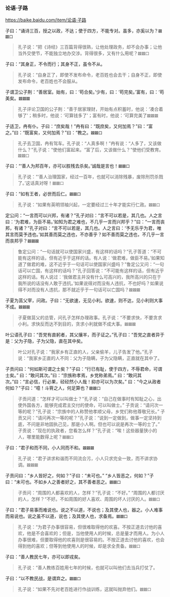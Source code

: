 ### 论语·子路
https://baike.baidu.com/item/论语·子路

子曰：“诵诗三百，授之以政，不达；使于四方，不能专对。虽多，亦奚以为？`龖龖囗`
>孔子说：“把《诗经》三百篇背得很熟，让他处理政务，却不会办事；让他当外交使节，不能独立地办交涉。背得很多，又有什么用呢？`龖龖囗`

子曰：“其身正，不令而行；其身不正，虽令不从。
>孔子说：“自身正了，即使不发布命令，老百姓也会去干；自身不正，即使发布命令，老百姓也不会服从。

子谓卫公子荆：“善居室。始有，曰：‘苟合矣。’少有，曰：‘苟完矣。’富有，曰：‘苟美矣。`龖龖龖`
>孔子评论卫国的公子荆：“善于居家理财，开始有点积蓄时，他说：‘凑合着够了’；稍多时，他说：‘可算钱多了’；富有时，他说：‘可算完美了`龖龖龖`

子适卫，冉有仆。子曰：“庶矣哉！”冉有曰：“既庶矣，又何加焉？”曰：“富之。”曰：“既富矣，又何加焉？”曰：“教之。`龖龖囗`
>孔子去卫国，冉有驾车。孔子说：“人真多啊！”冉有说：“人多了，又该做什么？”孔子说：“使他们富起来。“富了后，又该做什么？“使他们受教育。`龖龖囗`

子曰：“‘善人为邦百年，亦可以胜残去杀矣。’诚哉是言也！`龖龖囗`
>孔子说：“‘善人治理国家，经过一百年，也就可以消除残暴，废除刑罚杀戮了。’这话真对呀！`龖龖囗`

子曰：“如有王者，必世而后仁。`龖龖囗`
>孔子说：“如果有英明领袖兴起，一定要经过三十年才能实行仁政。`龖龖囗`

定公问：“一言而可以兴邦，有诸？”孔子对曰：“言不可以若是，其几也。人之言曰：‘为君难，为臣不易。’如知为君之难也，不几乎一言而兴邦乎？”曰：“一言而丧邦，有诸？”孔子对曰：“言不可以若是，其几也。人之言曰：‘予无乐乎为君，唯其言而莫予违也。’如其善而莫之违也，不亦善乎？如不善而莫之违也，不几乎一言而丧邦乎？`龖龖龖`
>鲁定公问：“一句话就可以使国家兴盛，有这样的话吗？”孔子答道：“不可能有这样的话，但有近乎于这样的话。有人说：‘做君难，做臣不易。’如果知道了做君的难，这不近乎于一句话可以使国家兴盛吗？”鲁定公又问：“一句话可以亡国，有这样的话吗？”孔子回答说：“不可能有这样的话，但有近乎这样的话。有人说过：‘我做君主并没有什么可高兴的，我所高兴的只在于我所说的话没有人敢于违抗。’如果说得对而没有人违抗，不也好吗？如果说得不对而没有人违抗，那不就近乎于一句话可以亡国吗？`龖龖龖`

子夏为莒父宰，问政。子曰：“无欲速，无见小利。欲速，则不达，见小利则大事不成。`龖龖龖`
>子夏做莒父的总管，问孔子怎样办理政事。孔子说：“不要求快，不要贪求小利。求快反而达不到目的，贪求小利就做不成大事。`龖龖龖`

叶公语孔子曰：“吾党有直躬者，其父攘羊，而子证之。”孔子曰：“吾党之直者异于是：父为子隐，子为父隐，直在其中矣。
>叶公对孔子说：“我家乡有正直的人，父亲偷羊，儿子告发了他。”孔子说：“我家乡正直的人不同：父为子隐瞒，子为父隐瞒，正直就在其中了。

子贡问曰：“何如斯可谓之士矣？”子曰：“行已有耻，使于四方，不辱君命，可谓士矣。”
曰：“敢问其次。”曰：“宗族称孝焉，乡党称弟焉。”
曰：“敢问其次。”曰：“言必信，行必果，硁硁然小人哉！抑亦可以为次矣。”
曰：“今之从政者何如？”子曰：“噫！斗筲之人，何足算也？`龖龖囗`
>子贡问道：“怎样才可以叫做士？”孔子说：“自己在做事时有知耻之心，出使外国各方，能够完成君主交付的使命，可以叫做士。”
子贡说：“请问次一等的呢？”孔子说：“宗族中的人称赞他孝顺父母，乡党们称他尊敬兄长。”
子贡又问：“请问再次一等的呢？”孔子说：“说到一定做到，做事一定坚持到底，不问是非地固执己见，那是小人啊。但也可以说是再次一等的士了。”
子贡说：“现在的执政者，您看怎么样？”孔子说：“唉！这些器量狭小的人，哪里能数得上呢？`龖龖囗`

子曰：“君子和而不同，小人同而不和。`龖龖龖`
>孔子说：“君子讲求和谐而不同流合污，小人只求完全一致，而不讲求协调。`龖龖龖`

子贡问曰：“乡人皆好之，何如？”子曰：“未可也。”
“乡人皆恶之，何如？”子曰：“未可也。不如乡人之善者好之，其不善者恶之。`龖龖囗`
>子贡问：“周围的人都喜欢的人，怎样？”孔子说：“不好。”
“周围的人都讨厌的人，怎样？“不好。不如周围的好人喜欢、周围的坏人讨厌的人。`龖龖囗`

子曰：“君子易事而难说也。说之不以道，不说也；及其使人也，器之。小人难事而易说也。说之虽不以道，说也；及其使人也，求备焉。`龖龖囗`
>孔子说：“为君子办事很容易，但很难取得他的欢喜。不按正道去讨他的喜欢，他是不会喜欢的；但是，当他使用人的时候，总是量才而用人。为小人办事很难，但要取得他的欢喜则是很容易的。不按正道去讨他的喜欢，也会得到他的喜欢；但等到他使用人的时候，却是求全责备。`龖龖囗`

子曰：“善人教民七年，亦可以即戎矣。
>孔子说：“善人教练百姓用七年的时候，也就可以叫他们去当兵打仗了。

子曰：“以不教民战，是谓弃之。`龖龖囗`
>孔子说：“如果不先对老百姓进行作战训练，这就叫抛弃他们。`龖龖囗`
